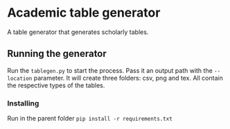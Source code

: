 # Academic table generator

A table generator that generates scholarly tables.


## Running the generator

Run the `tablegen.py` to start the process. Pass it an output path with the `--location` parameter.
It will create three folders: csv, png and tex.
All contain the respective types of the tables.

### Installing

Run in the parent folder
`pip install -r requirements.txt`